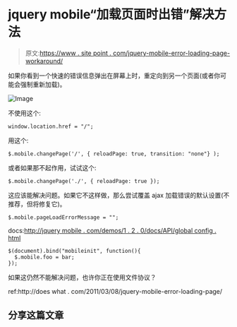 # jquery mobile“加载页面时出错”解决方法

> 原文:[https://www . site point . com/jquery-mobile-error-loading-page-workaround/](https://www.sitepoint.com/jquery-mobile-error-loading-page-workaround/)

如果你看到一个快速的错误信息弹出在屏幕上时，重定向到另一个页面(或者你可能会强制重新加载)。

![Image](../Images/451a288d57ec07a6b95985f2399d54ce.png)

不使用这个:

```
window.location.href = "/";
```

用这个:

```
$.mobile.changePage('/', { reloadPage: true, transition: "none"} );
```

或者如果那不起作用，试试这个:

```
$.mobile.changePage('./', { reloadPage: true });
```

这应该能解决问题。如果它不这样做，那么尝试覆盖 ajax 加载错误的默认设置(不推荐，但将修复它)。

```
$.mobile.pageLoadErrorMessage = "";
```

docs:[http://jquery mobile . com/demos/1 . 2 . 0/docs/API/global config . html](http://jquerymobile.com/demos/1.2.0/docs/api/globalconfig.html)

```
$(document).bind("mobileinit", function(){
  $.mobile.foo = bar;
});
```

如果这仍然不能解决问题，也许你正在使用文件协议？

ref:http://does what . com/2011/03/08/jquery-mobile-error-loading-page/

## 分享这篇文章